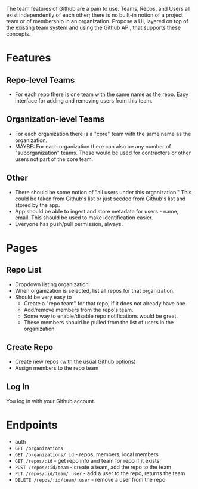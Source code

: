 The team features of Github are a pain to use. Teams, Repos, and Users all exist independently of each other; there is no built-in notion of a project team or of membership in an organization. Propose a UI, layered on top of the existing team system and using the Github API, that supports these concepts.

# Features

## Repo-level Teams

- For each repo there is one team with the same name as the repo. Easy interface for adding and removing users from this team.

## Organization-level Teams

- For each organization there is a "core" team with the same name as the organization.
- MAYBE: For each organization there can also be any number of "suborganization" teams. These would be used for contractors or other users not part of the core team.

## Other

- There should be some notion of "all users under this organization." This could be taken from Github's list or just seeded from Github's list and stored by the app.
- App should be able to ingest and store metadata for users - name, email. This should be used to make identification easier.
- Everyone has push/pull permission, always.

# Pages

## Repo List

- Dropdown listing organization
- When organization is selected, list all repos for that organization.
- Should be very easy to
  - Create a "repo team" for that repo, if it does not already have one.
  - Add/remove members from the repo's team.
  - Some way to enable/disable repo notifications would be great.
  - These members should be pulled from the list of users in the organization.

## Create Repo

- Create new repos (with the usual Github options)
- Assign members to the repo team

## Log In

You log in with your Github account.


# Endpoints

- auth
- `GET /organizations`
- `GET /organizations/:id` - repos, members, local members
- `GET /repos/:id` - get repo info and team for repo if it exists
- `POST /repos/:id/team` - create a team, add the repo to the team
- `PUT /repos/:id/team/:user` - add a user to the repo, returns the team
- `DELETE /repos/:id/team/:user` - remove a user from the repo

